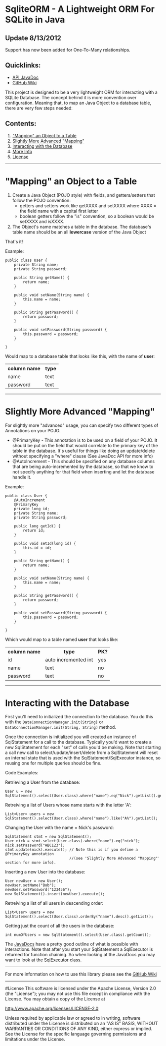 # SqliteORM - A Lightweight ORM For SQLite in Java

## Update 8/13/2012

Support has now been added for One-To-Many relationships.

## Quicklinks:
* [API JavaDoc](http://njkremer.github.com/SqliteORM/javadoc/)
* [GitHub Wiki](https://github.com/njkremer/SqliteORM/wiki)

This project is designed to be a very lightweight ORM for interacting with a SQLite Database. The concept behind it is more convention over configuration. Meaning that, to map an Java Object to a database table, there are very few steps needed:

## Contents:

1. ["Mapping" an Object to a Table](#mapping)
1. [Slightly More Advanced "Mapping"](#advanced)
1. [Interacting with the Database](#interacting)
1. [More Info](#moreInfo)
1. [License](#license)

***

<a name="mapping"></a>
# "Mapping" an Object to a Table

1. Create a Java Object (POJO style) with fields, and getters/setters that follow the POJO convention:
    * getters and setters work like getXXXX and setXXXX where XXXX = the field name with a capital first letter
    * boolean getters follow the "is" convention, so a boolean would be setXXXX and isXXXX.
1. The Object's name matches a table in the database. The database's table name should be an all **lowercase** version of the Java Object

That's it!

Example:

    public class User {
        private String name;
        private String password;

        public String getName() {
            return name;
        }

        public void setName(String name) {
            this.name = name;
        }

        public String getPassword() {
            return password;
        }

        public void setPassword(String password) {
            this.password = password;
        }

    }

Would map to a database table that looks like this, with the name of **user**:
<table>
    <tr>
        <th>column name</th><th>type</th>
    </tr>
    <tr><td>name</td><td>text</td><tr>
    <tr><td>password</td><td>text</td><tr>
</table>


***

<a name="advanced"></a>
# Slightly More Advanced "Mapping"

For slightly more "advanced" usage, you can specify two different types of Annotations on your POJO.

* @PrimaryKey - This annotation is to be used on a field of your POJO. It should be put on the field that would correlate to the primary key of the table in the database. It's useful for things like doing an update/delete without specifying a "where" clause (See JavaDoc API for more info)
* @AutoIncrement - This should be specified on any database columns that are being auto-incremented by the database, so that we know to not specify anything for that field when inserting and let the database handle it.

Example:

    public class User {
        @AutoIncrement
        @PrimaryKey
        private long id;
        private String name;
        private String password;
    
        public long getId() {
            return id;
        }
    
        public void setId(long id) {
            this.id = id;
        }
    
        public String getName() {
            return name;
        }
    
        public void setName(String name) {
            this.name = name;
        }
    
        public String getPassword() {
            return password;
        }
    
        public void setPassword(String password) {
            this.password = password;
        }
    
    }

Which would map to a table named **user** that looks like:

<table>
    <tr>
        <th>column name</th><th>type</th><th>PK?</th>
    </tr>
    <tr><td>id</td><td>auto incremented int</td><td>yes</td><tr>
    <tr><td>name</td><td>text</td><td>no</td><tr>
    <tr><td>password</td><td>text</td><td>no</td><tr>
</table>

***

<a name="interacting"></a>
# Interacting with the Database

First you'll need to initialized the connection to the database. You do this with the `DataConnectionManager.init(String)` or `DataConnectionManager.init(String, String)` method.

Once the connection is initialized you will created an instance of SqlStatement for a call to the database. Typically you'd want to create a new SqlStatement for each "set" of calls you'd be
making. Note that starting a call new call to select/update/insert/delete from a SqlStatement will reset an internal state that is used with the SqlStatement/SqlExecutor instance, so reusing one
for multiple queries should be fine.

Code Examples:

Retrieving a User from the database:

    User u = new SqlStatement().select(User.class).where("name").eq("Nick").getList().get(0);

Retreiving a list of Users whose name starts with the letter 'A':

    List<User> users = new SqlStatement().select(User.class).where("name").like("A%").getList();

Changing the User with the name = Nick's password:

    SqlStatement stmt = new SqlStatement();
    User nick = stmt.select(User.class).where("name").eq("nick");
    nick.setPassword("ABC123");
    stmt.update(nick).execute(); // Note this is if you define a @PrimaryKey annotation 
                                 //(see 'Slightly More Advanced "Mapping"' section for more info).

Inserting a new User into the database:

    User newUser = new User();
    newUser.setName("Bob");
    newUser.setPassword("123456");
    new SqlStatement().insert(newUser).execute();

Retreiving a list of all users in descending order:

    List<User> users = new SqlStatement().select(User.class).orderBy("name").desc().getList();

Getting just the count of all the users in the database:

    int numOfUsers = new SqlStatement().select(User.class).getCount();

The [JavaDocs](http://njkremer.github.com/SqliteORM/javadoc/) have a pretty good outline of what is possible with interactions. Note that after you start your SqlStatement a SqlExecutor is returned
for function chaining. So when looking at the JavaDocs you may want to look at the [SqlExecutor](http://njkremer.github.com/SqliteORM/javadoc/com/njkremer/Sqlite/SqlExecutor.html) class.

***

<a name="moreInfo"></a>
For more information on how to use this library please see the [GitHub Wiki](https://github.com/njkremer/SqliteORM/wiki)

***

<a name="license"></a>
#License
This software is licensed under the Apache License, Version 2.0 (the "License");
you may not use this file except in compliance with the License.
You may obtain a copy of the License at

   http://www.apache.org/licenses/LICENSE-2.0

Unless required by applicable law or agreed to in writing, software
distributed under the License is distributed on an "AS IS" BASIS,
WITHOUT WARRANTIES OR CONDITIONS OF ANY KIND, either express or implied.
See the License for the specific language governing permissions and
limitations under the License.